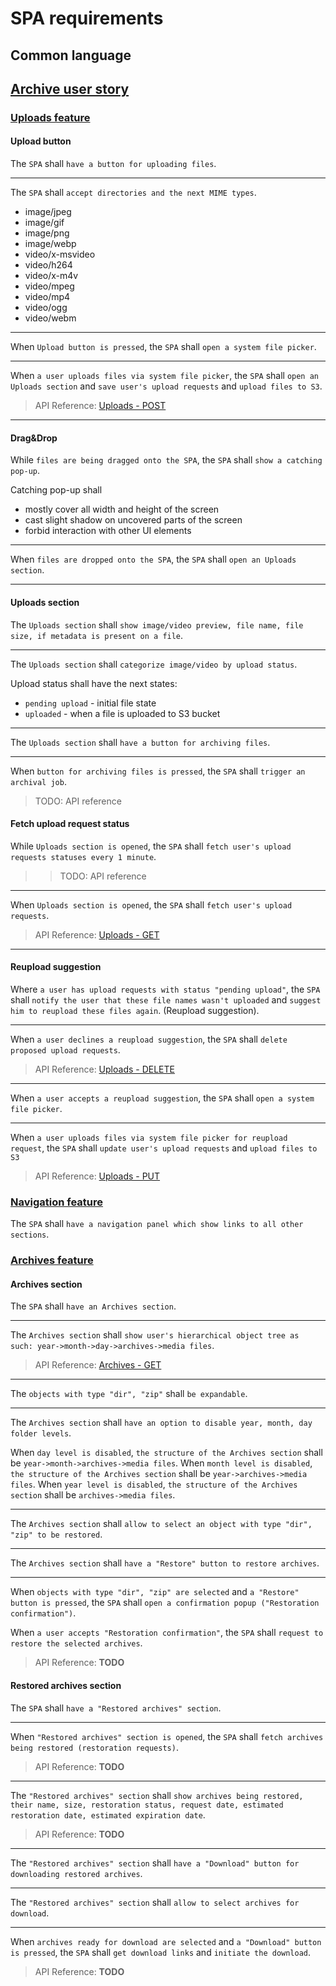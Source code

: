 # SPA requirements

## Common language

## [Archive user story](../../user-stories.md#archive)

### [Uploads feature](../../features-breakdown.md#uploads)

#### Upload button

The `SPA` shall `have a button for uploading files`.

---

The `SPA` shall `accept directories and the next MIME types`.

- image/jpeg
- image/gif
- image/png
- image/webp
- video/x-msvideo
- video/h264
- video/x-m4v
- video/mpeg
- video/mp4
- video/ogg
- video/webm

---

When `Upload button is pressed`, the `SPA` shall `open a system file picker`.

---

When `a user uploads files via system file picker`, the `SPA` shall `open an Uploads section` and `save user's upload requests` and `upload files to S3`.

> API Reference: [Uploads - POST](../backend/family-archive-web-server.md#uploads---post)

---


#### Drag&Drop

While `files are being dragged onto the SPA`, the `SPA` shall `show a catching pop-up`.

Catching pop-up shall 

- mostly cover all width and height of the screen
- cast slight shadow on uncovered parts of the screen
- forbid interaction with other UI elements

---

When `files are dropped onto the SPA`, the `SPA` shall `open an Uploads section`.

---

#### Uploads section

The `Uploads section` shall `show image/video preview, file name, file size, if metadata is present on a file`.

---

The `Uploads section` shall `categorize image/video by upload status`.

Upload status shall have the next states:

- `pending upload` - initial file state
- `uploaded` - when a file is uploaded to S3 bucket

---

The `Uploads section` shall `have a button for archiving files`.

---

When `button for archiving files is pressed`, the `SPA` shall `trigger an archival job`.

> TODO: API reference

#### Fetch upload request status

While `Uploads section is opened`, the `SPA` shall `fetch user's upload requests statuses every 1 minute`.

>> TODO: API reference

---

When `Uploads section is opened`, the `SPA` shall `fetch user's upload requests`.

> API Reference: [Uploads - GET](../backend/family-archive-web-server.md#uploads---get)

---

#### Reupload suggestion

Where `a user has upload requests with status "pending upload"`, the `SPA` shall `notify the user that these file names wasn't uploaded` and `suggest him to reupload these files again`. (Reupload suggestion).

---

When `a user declines a reupload suggestion`, the `SPA` shall `delete proposed upload requests`.

> API Reference: [Uploads - DELETE](../backend/family-archive-web-server.md#uploads---delete)
---

When `a user accepts a reupload suggestion`, the `SPA` shall `open a system file picker`.

---

When `a user uploads files via system file picker for reupload request`, the `SPA` shall `update user's upload requests` and `upload files to S3`

> API Reference: [Uploads - PUT](../backend/family-archive-web-server.md#uploads---put)

### [Navigation feature](../../features-breakdown.md#navigation)

The `SPA` shall `have a navigation panel which show links to all other sections`.

### [Archives feature](../../features-breakdown.md#archives)

#### Archives section

The `SPA` shall `have an Archives section`.

---

The `Archives section` shall `show user's hierarchical object tree as such: year->month->day->archives->media files`.

> API Reference: [Archives - GET](../backend/family-archive-web-server.md#get-object-tree-flat)

---

The `objects with type "dir", "zip"` shall `be expandable`.

---

The `Archives section` shall `have an option to disable year, month, day folder levels`.

When `day level is disabled`, `the structure of the Archives section` shall be `year->month->archives->media files`.
When `month level is disabled`, `the structure of the Archives section` shall be `year->archives->media files`.
When `year level is disabled`, `the structure of the Archives section` shall be `archives->media files`.

---

The `Archives section` shall `allow to select an object with type "dir", "zip" to be restored`.

---

The `Archives section` shall `have a "Restore" button to restore archives`.

---

When `objects with type "dir", "zip" are selected` and `a "Restore" button is pressed`, the `SPA` shall `open a confirmation popup ("Restoration confirmation")`.

When `a user accepts "Restoration confirmation"`, the `SPA` shall `request to restore the selected archives`.

> API Reference: **TODO**

#### Restored archives section

The `SPA` shall `have a "Restored archives" section`.

---

When `"Restored archives" section is opened`, the `SPA` shall `fetch archives being restored (restoration requests)`.

> API Reference: **TODO**

---

The `"Restored archives" section` shall `show archives being restored, their name, size, restoration status, request date, estimated restoration date, estimated expiration date`.

> API Reference: **TODO**

---

The `"Restored archives" section` shall `have a "Download" button for downloading restored archives`.

---

The `"Restored archives" section` shall `allow to select archives for download`.

---

When `archives ready for download are selected` and `a "Download" button is pressed`, the `SPA` shall `get download links` and `initiate the download`.

> API Reference: **TODO**


